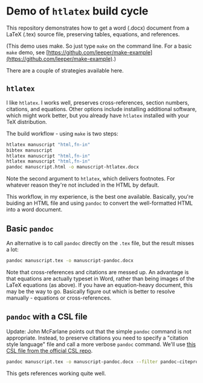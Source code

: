 # Demo of `htlatex` build cycle

This repository demonstrates how to get a word (.docx) document from a LaTeX (.tex) source file, preserving tables, equations, and references.

(This demo uses make. So just type `make` on the command line. For a basic `make` demo, see [https://github.com/leeper/make-example](https://github.com/leeper/make-example).)

There are a couple of strategies available here.

## `htlatex`

I like `htlatex`. I works well, preserves cross-references, section numbers, citations, and equations. Other options include installing additional software, which might work better, but you already have `htlatex` installed with your TeX distribution.

The build workflow - using `make` is two steps:

```bash
htlatex manuscript "html,fn-in"
bibtex manuscript
htlatex manuscript "html,fn-in"
htlatex manuscript "html,fn-in"
pandoc manuscript.html -o manuscript-htlatex.docx
```

Note the second argument to `htlatex`, which delivers footnotes. For whatever reason they're not included in the HTML by default.

This workflow, in my experience, is the best one available. Basically, you're buiding an HTML file and using `pandoc` to convert the well-formatted HTML into a word document.

## Basic `pandoc`

An alternative is to call `pandoc` directly on the `.tex` file, but the result misses a lot:

```bash
pandoc manuscript.tex -o manuscript-pandoc.docx
```

Note that cross-references and citations are messed up. An advantage is that equations are actually typeset in Word, rather than being images of the LaTeX equations (as above). If you have an equation-heavy document, this may be the way to go. Basically figure out which is better to resolve manually - equations or cross-references.

## `pandoc` with a CSL file

Update: John McFarlane points out that the simple `pandoc` command is not appropriate. Instead, to preserve citations you need to specify a "citation style language" file and call a more verbose `pandoc` command. We'll use [this CSL file from the official CSL repo](https://github.com/citation-style-language/styles/blob/master/american-political-science-association.csl).

```bash
pandoc manuscript.tex -o manuscript-pandoc.docx --filter pandoc-citeproc --csl american-political-science-association.csl
```

This gets references working quite well.
